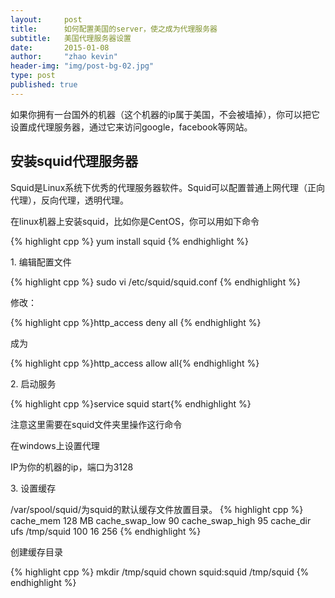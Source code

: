 ```yaml
---
layout:     post
title:      如何配置美国的server，使之成为代理服务器
subtitle:   美国代理服务器设置
date:       2015-01-08
author:     "zhao kevin"
header-img: "img/post-bg-02.jpg"
type: post
published: true
---
```


<p>如果你拥有一台国外的机器（这个机器的ip属于美国，不会被墙掉），你可以把它设置成代理服务器，通过它来访问google，facebook等网站。</p>
<h2 class="section-heading"> 安装squid代理服务器</h2>
<p>Squid是Linux系统下优秀的代理服务器软件。Squid可以配置普通上网代理（正向代理），反向代理，透明代理。</p>
<p>在linux机器上安装squid，比如你是CentOS，你可以用如下命令</p>
{% highlight cpp %}
yum install squid
{% endhighlight %}

<p>1. 编辑配置文件 </p>
{% highlight cpp %}
sudo vi /etc/squid/squid.conf
{% endhighlight %}
<p>修改：</p>
{% highlight cpp %}http_access deny all
{% endhighlight %}
<p>成为</p>
{% highlight cpp %}http_access allow all{% endhighlight %}
<p>2. 启动服务</p>
{% highlight cpp %}service squid start{% endhighlight %}
<p>注意这里需要在squid文件夹里操作这行命令</p>
<p>在windows上设置代理</p>
IP为你的机器的ip，端口为3128
<p>3. 设置缓存</p>
/var/spool/squid/为squid的默认缓存文件放置目录。
{% highlight cpp %}
cache_mem 128 MB
cache_swap_low 90
cache_swap_high 95
cache_dir ufs /tmp/squid 100 16 256
{% endhighlight %}

<p>创建缓存目录</p>
{% highlight cpp %}
mkdir /tmp/squid
chown squid:squid /tmp/squid
{% endhighlight %}

